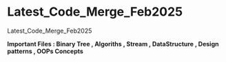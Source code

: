 # Latest_Code_Merge_Feb2025
Latest_Code_Merge_Feb2025

**Important Files : Binary Tree  ,   Algoriths ,  Stream , DataStructure  ,  Design patterns , OOPs Concepts**
